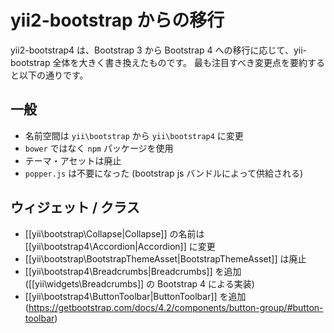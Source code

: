 yii2-bootstrap からの移行
=========================

yii2-bootstrap4 は、Bootstrap 3 から Bootstrap 4 への移行に応じて、yii-bootstrap 全体を大きく書き換えたものです。
最も注目すべき変更点を要約すると以下の通りです。

## 一般

* 名前空間は `yii\bootstrap` から `yii\bootstrap4` に変更
* `bower` ではなく `npm` パッケージを使用
* テーマ・アセットは廃止
* `popper.js` は不要になった (bootstrap js バンドルによって供給される) 

## ウィジェット / クラス

* [[yii\bootstrap\Collapse|Collapse]] の名前は [[yii\bootstrap4\Accordion|Accordion]] に変更
* [[yii\bootstrap\BootstrapThemeAsset|BootstrapThemeAsset]] は廃止
* [[yii\bootstrap4\Breadcrumbs|Breadcrumbs]] を追加 ([[yii\widgets\Breadcrumbs]] の Bootstrap 4 による実装)
* [[yii\bootstrap4\ButtonToolbar|ButtonToolbar]] を追加 (https://getbootstrap.com/docs/4.2/components/button-group/#button-toolbar)

